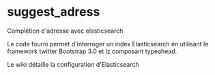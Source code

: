 suggest_adress
==============

Complétion d'adresse avec elasticsearch

Le code fourni permet d'interroger un index Elasticsearch en utilisant le framework twitter Bootstrap 3.0 et lz composant typeahead.

Le wiki détaille la configuration d'Elasticsearch
